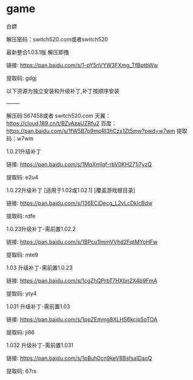 # game
白嫖



解压密码：switch520.com或者switch520


最新整合1.03.1版 解压即撸

链接: https://pan.baidu.com/s/1-pY5nVYW3FXmg_TfBptbWw

提取码: gdgj

 

 

 

以下资源为独立安装和升级补丁,补丁按顺序安装

——–

解压码:567458或者 switch520.com
天翼：https://cloud.189.cn/t/BZvAzaUZRfu2
百度：https://pan.baidu.com/s/1fW5B7p9mpRI3hCzx1Zt5mw?pwd=w7wm
提取码：w7wm

 

1.0.21升级补丁

链接: https://pan.baidu.com/s/1MqXmIqf-rbV0KH271i7yzQ

提取码: e2u4

 

1.0.22升级补丁 [适用于1.02或1.02.1] [覆盖游戏根目录]

链接: https://pan.baidu.com/s/136ECiDecg_L2vLcDklcBdw

提取码: rdfe

 

1.0.23升级补丁-需前置1.02.2

链接: https://pan.baidu.com/s/1BPcu1ImmVVhd2FqtMYoHFw

提取码: mte9

 

1.03 升级补丁-需前置1.0.23

链接: https://pan.baidu.com/s/1cgZhQPrbT7HXbn2X4b9FmA

提取码: yty4

 

1.031 升级补丁-需前置1.03

链接: https://pan.baidu.com/s/1ppZEmmg8XLHS6kcjp5oTOA

提取码: ji86

 

1.032 升级补丁-需前置1.031

链接: https://pan.baidu.com/s/1pBuh0cn9keV8BsfsaIDaoQ

提取码: 67rs
